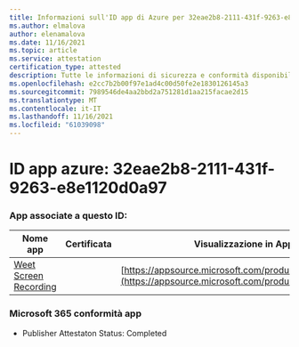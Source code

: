 ```yaml
---
title: Informazioni sull'ID app di Azure per 32eae2b8-2111-431f-9263-e8e1120d0a97
ms.author: elmalova
author: elenamalova
ms.date: 11/16/2021
ms.topic: article
ms.service: attestation
certification_type: attested
description: Tutte le informazioni di sicurezza e conformità disponibili per 32eae2b8-2111-431f-9263-e8e1120d0a97.
ms.openlocfilehash: e2cc7b2b00f97e1ad4c00d50fe2e1830126145a3
ms.sourcegitcommit: 7989546de4aa2bbd2a751281d1aa215facae2d15
ms.translationtype: MT
ms.contentlocale: it-IT
ms.lasthandoff: 11/16/2021
ms.locfileid: "61039098"
---
```

# <a name="azure-app-id-32eae2b8-2111-431f-9263-e8e1120d0a97"></a>ID app azure: 32eae2b8-2111-431f-9263-e8e1120d0a97


### <a name="apps-associated-with-this-id"></a>App associate a questo ID:
| **Nome app** | **Certificata** | **Visualizzazione in AppSource** |
|--------------|---------------|-----------------------|
| [Weet Screen Recording](https://docs.microsoft.com/microsoft-365-app-certification/forward/WA200003284) |  | [https://appsource.microsoft.com/product/office/WA200003284](https://appsource.microsoft.com/product/office/WA200003284) |

### <a name="microsoft-365-app-compliance-status"></a>Microsoft 365 conformità app
- Publisher Attestaton Status: Completed
